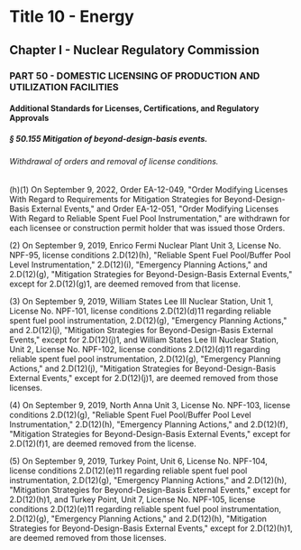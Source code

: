 
# Title 10 - Energy
## Chapter I - Nuclear Regulatory Commission
### PART 50 - DOMESTIC LICENSING OF PRODUCTION AND UTILIZATION FACILITIES
#### Additional Standards for Licenses, Certifications, and Regulatory Approvals
##### § 50.155 Mitigation of beyond-design-basis events.
###### Withdrawal of orders and removal of license conditions.

(h)(1) On September 9, 2022, Order EA-12-049, "Order Modifying Licenses With Regard to Requirements for Mitigation Strategies for Beyond-Design-Basis External Events," and Order EA-12-051, "Order Modifying Licenses With Regard to Reliable Spent Fuel Pool Instrumentation," are withdrawn for each licensee or construction permit holder that was issued those Orders.

(2) On September 9, 2019, Enrico Fermi Nuclear Plant Unit 3, License No. NPF-95, license conditions 2.D(12)(h), "Reliable Spent Fuel Pool/Buffer Pool Level Instrumentation," 2.D(12)(i), "Emergency Planning Actions," and 2.D(12)(g), "Mitigation Strategies for Beyond-Design-Basis External Events," except for 2.D(12)(g)1, are deemed removed from that license.

(3) On September 9, 2019, William States Lee III Nuclear Station, Unit 1, License No. NPF-101, license conditions 2.D(12)(d)11 regarding reliable spent fuel pool instrumentation, 2.D(12)(g), "Emergency Planning Actions," and 2.D(12)(j), "Mitigation Strategies for Beyond-Design-Basis External Events," except for 2.D(12)(j)1, and William States Lee III Nuclear Station, Unit 2, License No. NPF-102, license conditions 2.D(12)(d)11 regarding reliable spent fuel pool instrumentation, 2.D(12)(g), "Emergency Planning Actions," and 2.D(12)(j), "Mitigation Strategies for Beyond-Design-Basis External Events," except for 2.D(12)(j)1, are deemed removed from those licenses.

(4) On September 9, 2019, North Anna Unit 3, License No. NPF-103, license conditions 2.D(12)(g), "Reliable Spent Fuel Pool/Buffer Pool Level Instrumentation," 2.D(12)(h), "Emergency Planning Actions," and 2.D(12)(f), "Mitigation Strategies for Beyond-Design-Basis External Events," except for 2.D(12)(f)1, are deemed removed from the license.

(5) On September 9, 2019, Turkey Point, Unit 6, License No. NPF-104, license conditions 2.D(12)(e)11 regarding reliable spent fuel pool instrumentation, 2.D(12)(g), "Emergency Planning Actions," and 2.D(12)(h), "Mitigation Strategies for Beyond-Design-Basis External Events," except for 2.D(12)(h)1, and Turkey Point, Unit 7, License No. NPF-105, license conditions 2.D(12)(e)11 regarding reliable spent fuel pool instrumentation, 2.D(12)(g), "Emergency Planning Actions," and 2.D(12)(h), "Mitigation Strategies for Beyond-Design-Basis External Events," except for 2.D(12)(h)1, are deemed removed from those licenses.
